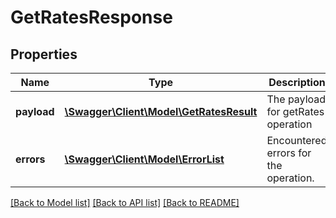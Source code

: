 # GetRatesResponse

## Properties
Name | Type | Description | Notes
------------ | ------------- | ------------- | -------------
**payload** | [**\Swagger\Client\Model\GetRatesResult**](GetRatesResult.md) | The payload for getRates operation | [optional] 
**errors** | [**\Swagger\Client\Model\ErrorList**](ErrorList.md) | Encountered errors for the operation. | [optional] 

[[Back to Model list]](../README.md#documentation-for-models) [[Back to API list]](../README.md#documentation-for-api-endpoints) [[Back to README]](../README.md)


